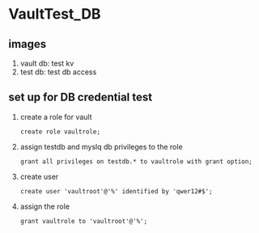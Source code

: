 # VaultTest_DB

## images
1. vault db: test kv
2. test db: test db access

## set up for DB credential test
1. create a role for vault
	```mysql
	create role vaultrole;
	```
2. assign testdb and myslq db privileges to the role
	```mysql
	grant all privileges on testdb.* to vaultrole with grant option;
	```
3. create user
	```mysql
	create user 'vaultroot'@'%' identified by 'qwer12#$';
	```
4. assign the role
	```mysql
	grant vaultrole to 'vaultroot'@'%';
	```

